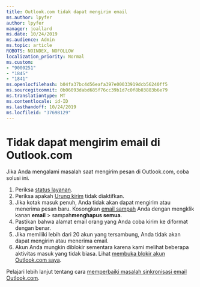 ```yaml
---
title: Outlook.com tidak dapat mengirim email
ms.author: lpyfer
author: lpyfer
manager: joallard
ms.date: 10/24/2019
ms.audience: Admin
ms.topic: article
ROBOTS: NOINDEX, NOFOLLOW
localization_priority: Normal
ms.custom:
- "9000251"
- "1845"
- "1841"
ms.openlocfilehash: b04fa37bc4d56eafa397e00033919dcb56240ff5
ms.sourcegitcommit: 0b06093dabd685f76cc39b1d7c0f8b03883b6e79
ms.translationtype: MT
ms.contentlocale: id-ID
ms.lasthandoff: 10/24/2019
ms.locfileid: "37698129"
---
```

# <a name="unable-to-send-email-in-outlookcom"></a>Tidak dapat mengirim email di Outlook.com

Jika Anda mengalami masalah saat mengirim pesan di Outlook.com, coba solusi ini.

1. Periksa [status layanan](https://go.microsoft.com/fwlink/p/?linkid=837482). 
2. Periksa apakah [Urung kirim](https://outlook.live.com/mail/options/mail/messageContent/undoSend) tidak diaktifkan.
3. Jika kotak masuk penuh, Anda tidak akan dapat mengirim atau menerima pesan baru. Kosongkan [email sampah](https://outlook.live.com/mail/junkemail) Anda dengan mengklik kanan **email** > sampah**menghapus semua**.
4. Pastikan bahwa alamat email orang yang Anda coba kirim ke diformat dengan benar.
5. Jika memiliki lebih dari 20 akun yang tersambung, Anda tidak akan dapat mengirim atau menerima email.
6. Akun Anda mungkin diblokir sementara karena kami melihat beberapa aktivitas masuk yang tidak biasa. Lihat [membuka blokir akun Outlook.com saya](https://support.office.com/article/f4ad2701-d166-4d8b-8a6a-9af2a1f8a4c4).

Pelajari lebih lanjut tentang cara [memperbaiki masalah sinkronisasi email Outlook.com](https://support.office.com/article/d39e3341-8d79-4bf1-b3c7-ded602233642).